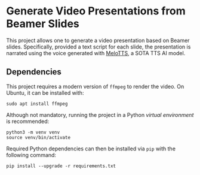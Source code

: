Generate Video Presentations from Beamer Slides
===================
This project allows one to generate a video presentation based on Beamer slides. Specifically, provided a text script for each slide, the presentation is narrated using the voice generated with [MeloTTS](https://github.com/myshell-ai/MeloTTS), a SOTA TTS AI model.


Dependencies
----------

This project requires a modern version of `ffmpeg` to render the video. On Ubuntu, it can be installed with:

    sudo apt install ffmpeg

Although not mandatory, running the project in a Python *virtual environment* is recommended:

    python3 -m venv venv
    source venv/bin/activate

Required Python dependencies can then be installed via `pip` with the following command:

    pip install --upgrade -r requirements.txt
